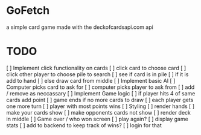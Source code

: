 # GoFetch
a simple card game made with the deckofcardsapi.com api


# TODO
[ ] Implement click functionality on cards
	[ ] click card to choose card
	[ ] click other player to choose pile to search
	[ ] see if card is in pile
		[ ] if it is add to hand
		[ ] else draw card from middle
[ ] Implement basic AI
	[ ] Computer picks card to ask for
	[ ] computer picks player to ask from
	[ ] add / remove as neccassary
[ ] Implement Game logic
	[ ] if player hits 4 of same cards add point
	[ ] game ends if no more cards to draw 
		[ ] each player gets one more turn
		[ ] player with most points wins
[ ] Styling
	[ ] render hands
		[ ] make your cards show
		[ ] make opponents cards not show
	[ ] render deck in middle
[ ] Game over / who won screen
	[ ] play again?
	[ ] display game stats
	[ ] add to backend to keep track of wins?
		[ ] login for that
